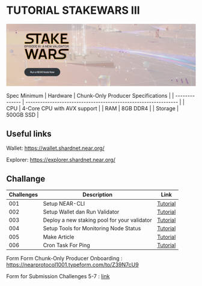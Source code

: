 # TUTORIAL STAKEWARS III

<p align="center">
<img src="https://github.com/edibavus/testnet/blob/main/stakewars%20III/image/banner.jpg?raw=true"  width="600px"/>
<p>

Spec Minimum
| Hardware       | Chunk-Only Producer  Specifications                                   |
| -------------- | ---------------------------------------------------------------       |
| CPU            | 4-Core CPU with AVX support                                           |
| RAM            | 8GB DDR4                                                              |
| Storage        | 500GB SSD                                                             |

## Useful links

Wallet: https://wallet.shardnet.near.org/

Explorer: https://explorer.shardnet.near.org/

## Challange

| Challenges | Description                             | Link                                                                              |
| ---------- | ------------------------------------- | --------------------------------------------------------------------------------- |
| 001        | Setup NEAR-CLI                        | [Tutorial](https://github.com/edibavus/testnet/blob/main/stakewars%20III/challange/1.md) |
| 002        | Setup Wallet dan Run Validator        | [Tutorial](https://github.com/edibavus/testnet/blob/main/stakewars%20III/challange/2.md) |
| 003        | Deploy a new staking pool for your validator                 | [Tutorial](https://github.com/edibavus/testnet/blob/main/stakewars%20III/challange/3.md) |
| 004        | Setup Tools for Monitoring Node Status        | [Tutorial](https://github.com/edibavus/testnet/blob/main/stakewars%20III/challange/4.md) |
| 005        | Make Article            | [Tutorial](https://github.com/near/stakewars-iii/blob/main/challenges/005.md "Tutorial") |
| 006        | Cron Task For Ping  | [Tutorial](https://github.com/edibavus/testnet/blob/main/stakewars%20III/challange/6.md) |



Form
Form Chunk-Only Producer Onboarding : https://nearprotocol1001.typeform.com/to/Z39N7cU9

Form for Submission Challenges 5-7	: [link](https://docs.google.com/forms/d/e/1FAIpQLScp9JEtpk1Fe2P9XMaS9Gl6kl9gcGVEp3A5vPdEgxkHx3ABjg/viewform "Form for Submission Challenges 5-7")
